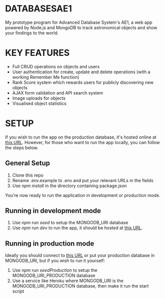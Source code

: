 # DATABASESAE1
My prototype program for Advanced Database System's AE1, a web app powered by Node.js and MongoDB to track astronomical objects and show your findings to the world.

# KEY FEATURES
<ul>
    <li>Full CRUD operations on objects and users</li>
    <li>User authentication for create, update and delete operations (with a working Remember Me function)</li>
    <li>Rank Score system which rewards users for publicly discovering new objects</li>
    <li>AJAX form validation and API search system</li>
    <li>Image uploads for objects</li>
    <li>Visualised object statistics</li>
</ul>

# SETUP
If you wish to run the app on the production database, it's hosted online at [this URL](https://skywatchers.herokuapp.com/). However, for those who want to run the app locally, you can follow the steps below.

## General Setup
<ol>
    <li>Clone this repo</li>
    <li>Rename .env.example to .env and put your relevant URLs in the fields</li>
    <li>Use <i>npm install</i> in the directory containing package.json</li>
</ol>

You're now ready to run the application in development or production mode.

## Running in development mode
<ol>
    <li>Use <i>npm run seed</i> to setup the MONGODB_URI database</li>
    <li>Use <i>npm run dev</i> to run the app, it should be hosted at <a href="http://localhost:2020/">this URL</a>.</li>
</ol>

## Running in production mode
Ideally you should connect to [this URL](https://skywatchers.herokuapp.com/) or put your production database in MONGODB_URI, but if you wish to run it yourself:
<ol>
    <li>Use <i>npm run seedProduction</i> to setup the MONGODB_URI_PRODUCTION database</li>
    <li>Use a service like Heroku where MONGODB_URI is the MONGODB_URI_PRODUCTION database, then make it run the start script</li>
</ol>
